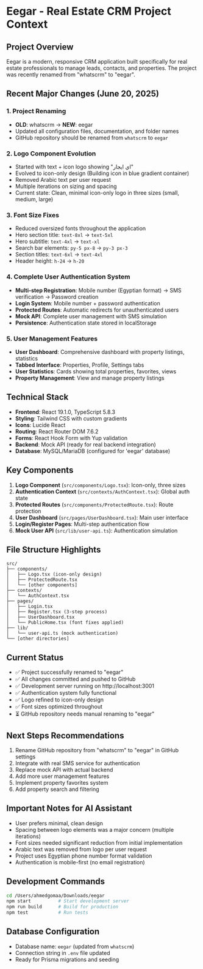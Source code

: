 # Eegar - Real Estate CRM Project Context

## Project Overview
Eegar is a modern, responsive CRM application built specifically for real estate professionals to manage leads, contacts, and properties. The project was recently renamed from "whatscrm" to "eegar".

## Recent Major Changes (June 20, 2025)

### 1. Project Renaming
- **OLD**: whatscrm → **NEW**: eegar
- Updated all configuration files, documentation, and folder names
- GitHub repository should be renamed from `whatscrm` to `eegar`

### 2. Logo Component Evolution
- Started with text + icon logo showing "اي ايجار" 
- Evolved to icon-only design (Building icon in blue gradient container)
- Removed Arabic text per user request
- Multiple iterations on sizing and spacing
- Current state: Clean, minimal icon-only logo in three sizes (small, medium, large)

### 3. Font Size Fixes
- Reduced oversized fonts throughout the application
- Hero section title: `text-8xl` → `text-5xl`
- Hero subtitle: `text-4xl` → `text-xl`
- Search bar elements: `py-5 px-8` → `py-3 px-3`
- Section titles: `text-6xl` → `text-4xl`
- Header height: `h-24` → `h-20`

### 4. Complete User Authentication System
- **Multi-step Registration**: Mobile number (Egyptian format) → SMS verification → Password creation
- **Login System**: Mobile number + password authentication
- **Protected Routes**: Automatic redirects for unauthenticated users
- **Mock API**: Complete user management with SMS simulation
- **Persistence**: Authentication state stored in localStorage

### 5. User Management Features
- **User Dashboard**: Comprehensive dashboard with property listings, statistics
- **Tabbed Interface**: Properties, Profile, Settings tabs
- **User Statistics**: Cards showing total properties, favorites, views
- **Property Management**: View and manage property listings

## Technical Stack
- **Frontend**: React 19.1.0, TypeScript 5.8.3
- **Styling**: Tailwind CSS with custom gradients
- **Icons**: Lucide React
- **Routing**: React Router DOM 7.6.2
- **Forms**: React Hook Form with Yup validation
- **Backend**: Mock API (ready for real backend integration)
- **Database**: MySQL/MariaDB (configured for 'eegar' database)

## Key Components
1. **Logo Component** (`src/components/Logo.tsx`): Icon-only, three sizes
2. **Authentication Context** (`src/contexts/AuthContext.tsx`): Global auth state
3. **Protected Routes** (`src/components/ProtectedRoute.tsx`): Route protection
4. **User Dashboard** (`src/pages/UserDashboard.tsx`): Main user interface
5. **Login/Register Pages**: Multi-step authentication flow
6. **Mock User API** (`src/lib/user-api.ts`): Authentication simulation

## File Structure Highlights
```
src/
├── components/
│   ├── Logo.tsx (icon-only design)
│   ├── ProtectedRoute.tsx
│   └── [other components]
├── contexts/
│   └── AuthContext.tsx
├── pages/
│   ├── Login.tsx
│   ├── Register.tsx (3-step process)
│   ├── UserDashboard.tsx
│   └── PublicHome.tsx (font fixes applied)
├── lib/
│   └── user-api.ts (mock authentication)
└── [other directories]
```

## Current Status
- ✅ Project successfully renamed to "eegar"
- ✅ All changes committed and pushed to GitHub
- ✅ Development server running on http://localhost:3001
- ✅ Authentication system fully functional
- ✅ Logo refined to icon-only design
- ✅ Font sizes optimized throughout
- ⏳ GitHub repository needs manual renaming to "eegar"

## Next Steps Recommendations
1. Rename GitHub repository from "whatscrm" to "eegar" in GitHub settings
2. Integrate with real SMS service for authentication
3. Replace mock API with actual backend
4. Add more user management features
5. Implement property favorites system
6. Add property search and filtering

## Important Notes for AI Assistant
- User prefers minimal, clean design
- Spacing between logo elements was a major concern (multiple iterations)
- Font sizes needed significant reduction from initial implementation
- Arabic text was removed from logo per user request
- Project uses Egyptian phone number format validation
- Authentication is mobile-first (no email registration)

## Development Commands
```bash
cd /Users/ahmedgomaa/Downloads/eegar
npm start          # Start development server
npm run build      # Build for production
npm test           # Run tests
```

## Database Configuration
- Database name: `eegar` (updated from `whatscrm`)
- Connection string in `.env` file updated
- Ready for Prisma migrations and seeding
